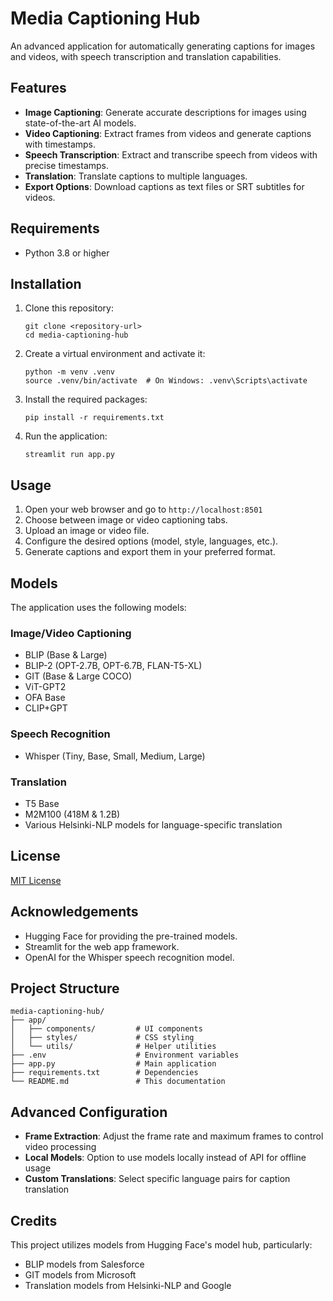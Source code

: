 # Media Captioning Hub

An advanced application for automatically generating captions for images and videos, with speech transcription and translation capabilities.

## Features

- **Image Captioning**: Generate accurate descriptions for images using state-of-the-art AI models.
- **Video Captioning**: Extract frames from videos and generate captions with timestamps.
- **Speech Transcription**: Extract and transcribe speech from videos with precise timestamps.
- **Translation**: Translate captions to multiple languages.
- **Export Options**: Download captions as text files or SRT subtitles for videos.

## Requirements

- Python 3.8 or higher

## Installation

1. Clone this repository:
   ```
   git clone <repository-url>
   cd media-captioning-hub
   ```

2. Create a virtual environment and activate it:
   ```
   python -m venv .venv
   source .venv/bin/activate  # On Windows: .venv\Scripts\activate
   ```

3. Install the required packages:
   ```
   pip install -r requirements.txt
   ```

4. Run the application:
   ```
   streamlit run app.py
   ```

## Usage

1. Open your web browser and go to `http://localhost:8501`
2. Choose between image or video captioning tabs.
3. Upload an image or video file.
4. Configure the desired options (model, style, languages, etc.).
5. Generate captions and export them in your preferred format.

## Models

The application uses the following models:

### Image/Video Captioning
- BLIP (Base & Large)
- BLIP-2 (OPT-2.7B, OPT-6.7B, FLAN-T5-XL)
- GIT (Base & Large COCO)
- ViT-GPT2
- OFA Base
- CLIP+GPT

### Speech Recognition
- Whisper (Tiny, Base, Small, Medium, Large)

### Translation
- T5 Base
- M2M100 (418M & 1.2B)
- Various Helsinki-NLP models for language-specific translation

## License

[MIT License](LICENSE)

## Acknowledgements

- Hugging Face for providing the pre-trained models.
- Streamlit for the web app framework.
- OpenAI for the Whisper speech recognition model.

## Project Structure

```
media-captioning-hub/
├── app/
│   ├── components/         # UI components
│   ├── styles/             # CSS styling
│   └── utils/              # Helper utilities
├── .env                    # Environment variables 
├── app.py                  # Main application
├── requirements.txt        # Dependencies
└── README.md               # This documentation
```

## Advanced Configuration

- **Frame Extraction**: Adjust the frame rate and maximum frames to control video processing
- **Local Models**: Option to use models locally instead of API for offline usage
- **Custom Translations**: Select specific language pairs for caption translation

## Credits

This project utilizes models from Hugging Face's model hub, particularly:
- BLIP models from Salesforce
- GIT models from Microsoft
- Translation models from Helsinki-NLP and Google 
